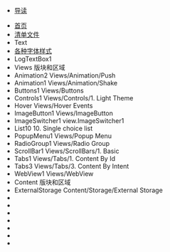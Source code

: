 
* [导读](README.md)
- [首页](app/src/main/java/com/example/android/apis/ApiDemos.java)
- [清单文件](app/src/main/AndroidManifest.xml)
- Text
- [各种字体样式](app/src/main/java/com/example/android/apis/text/Link.java)
- LogTextBox1
- Views  版块和区域
- Animation2  Views/Animation/Push
- Animation1  Views/Animation/Shake
- Buttons1  Views/Buttons
- Controls1  Views/Controls/1. Light Theme
- Hover  Views/Hover Events
- ImageButton1 Views/ImageButton
- ImageSwitcher1 view.ImageSwitcher1
- List10   10. Single choice list
- PopupMenu1   Views/Popup Menu
- RadioGroup1  Views/Radio Group
- ScrollBar1  Views/ScrollBars/1. Basic
- Tabs1  Views/Tabs/1. Content By Id
- Tabs3   Views/Tabs/3. Content By Intent
- WebView1  Views/WebView
- Content 版块和区域
- ExternalStorage  Content/Storage/External Storage
-
-
-
-
-
-
-
